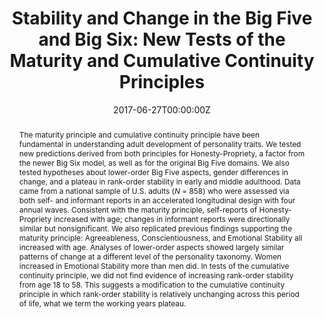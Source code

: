 ---
abstract: "The maturity principle and cumulative continuity principle have been fundamental in understanding adult development of personality traits. We tested new predictions derived from both principles for Honesty-Propriety, a factor from the newer Big Six model, as well as for the original Big Five domains. We also tested hypotheses about lower-order Big Five aspects, gender differences in change, and a plateau in rank-order stability in early and middle adulthood. Data came from a national sample of U.S. adults (*N* = 858) who were assessed via both self- and informant reports in an accelerated longitudinal design with four annual waves. Consistent with the maturity principle, self-reports of Honesty-Propriety increased with age; changes in informant reports were directionally similar but nonsignificant. We also replicated previous findings supporting the maturity principle: Agreeableness, Conscientiousness, and Emotional Stability all increased with age. Analyses of lower-order aspects showed largely similar patterns of change at a different level of the personality taxonomy. Women increased in Emotional Stability more than men did. In tests of the cumulative continuity principle, we did not find evidence of increasing rank-order stability from age 18 to 58. This suggests a modification to the cumulative continuity principle in which rank-order stability is relatively unchanging across this period of life, what we term the working years plateau."
authors:
- admin
- "Sanjay Srivastava"
- "Gerard Saucier"
date: "2017-06-27T00:00:00Z"
doi: ""
featured: false
image:
  caption: ''
  focal_point: ""
  preview_only: false
#links:
#- name: Custom Link
#  url: 
projects:
- lifentime-project
publication: ""
publication_short: ""
publication_types:
- "3"
publishDate: "2017-06-27T00:00:00Z"
#slides:
summary: In a large, nationally-representitive sample, we find mean-level personality change consistent with the maturity principle. We find a remarkable degree of stability, and little change in stability across the lifespan, potentially at odds with the cumulative continuity principle. 
tags:
- Personality
- Personality Development
- Measurement
- Longitudinal Modeling
title: "Stability and Change in the Big Five and Big Six: New Tests of the Maturity and Cumulative Continuity Principles"
url_code: 'https://osf.io/2cu8e/'
url_dataset: 'https://osf.io/2cu8e/'
url_pdf: https://psyarxiv.com/b36tv/
#url_poster: '#'
url_project: "https://osf.io/2cu8e/"
#url_slides: ""
#url_source: '#'
#url_video: '#'
---